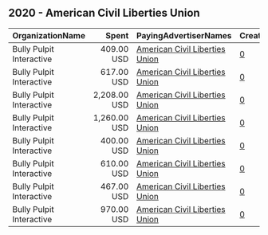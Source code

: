 ## 2020 - American Civil Liberties Union 
|OrganizationName|Spent|PayingAdvertiserNames|CreativeUrls|Impressions|Genders|AgeBrackets|CountryCodes|BillingAddresses|CandidateBallotInformation|
|:---|---:|:---|:---|---:|:---|:---|:---|:---|:---|
|Bully Pulpit Interactive|409.00 USD|[American Civil Liberties Union](2020/American_Civil_Liberties_Union.md)|[0](https://www.snap.com/political-ads/asset/6fe69766491afe92dab0b107826da258bfa4fe0e7b3128da4e9129dd9ab2679c?mediaType=png)|170,964||18+|united states|"1445 New York Ave NW,Washington,20005,US"||
|Bully Pulpit Interactive|617.00 USD|[American Civil Liberties Union](2020/American_Civil_Liberties_Union.md)|[0](https://www.snap.com/political-ads/asset/fd8599ebd2e184158de10b2be5af2166281da9e4a32e66f5e5a1365495613e2c?mediaType=png)|254,671||18+|united states|"1445 New York Ave NW,Washington,20005,US"||
|Bully Pulpit Interactive|2,208.00 USD|[American Civil Liberties Union](2020/American_Civil_Liberties_Union.md)|[0](https://www.snap.com/political-ads/asset/5a92050087e185a848d4c965899ac68c877d4d22dd0f1f7168a1281c1508a907?mediaType=png)|674,091||18+|united states|"1445 New York Ave NW,Washington,20005,US"||
|Bully Pulpit Interactive|1,260.00 USD|[American Civil Liberties Union](2020/American_Civil_Liberties_Union.md)|[0](https://www.snap.com/political-ads/asset/3afd10203d00c9555a7f1c6e19865599f573c83d7658637057d9cae6f1b6c1ce?mediaType=png)|403,421||18+|united states|"1445 New York Ave NW,Washington,20005,US"||
|Bully Pulpit Interactive|400.00 USD|[American Civil Liberties Union](2020/American_Civil_Liberties_Union.md)|[0](https://www.snap.com/political-ads/asset/fd8599ebd2e184158de10b2be5af2166281da9e4a32e66f5e5a1365495613e2c?mediaType=png)|141,231||18+|united states|"1445 New York Ave NW,Washington,20005,US"||
|Bully Pulpit Interactive|610.00 USD|[American Civil Liberties Union](2020/American_Civil_Liberties_Union.md)|[0](https://www.snap.com/political-ads/asset/5a92050087e185a848d4c965899ac68c877d4d22dd0f1f7168a1281c1508a907?mediaType=png)|273,231||18+|united states|"1445 New York Ave NW,Washington,20005,US"||
|Bully Pulpit Interactive|467.00 USD|[American Civil Liberties Union](2020/American_Civil_Liberties_Union.md)|[0](https://www.snap.com/political-ads/asset/3afd10203d00c9555a7f1c6e19865599f573c83d7658637057d9cae6f1b6c1ce?mediaType=png)|175,950||18+|united states|"1445 New York Ave NW,Washington,20005,US"||
|Bully Pulpit Interactive|970.00 USD|[American Civil Liberties Union](2020/American_Civil_Liberties_Union.md)|[0](https://www.snap.com/political-ads/asset/6fe69766491afe92dab0b107826da258bfa4fe0e7b3128da4e9129dd9ab2679c?mediaType=png)|414,069||18+|united states|"1445 New York Ave NW,Washington,20005,US"||
